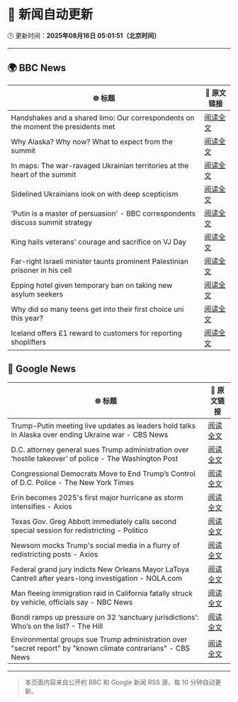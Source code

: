 # 🧠 新闻自动更新

🕒 更新时间：**2025年08月16日 05:01:51（北京时间）**

---

## 🌍 BBC News

| 🌐 标题 | 🔗 原文链接 |
|--------|-------------|
| Handshakes and a shared limo: Our correspondents on the moment the presidents met | [阅读全文](https://www.bbc.com/news/videos/crm4dnmy0pgo?at_medium=RSS&at_campaign=rss) |
| Why Alaska? Why now? What to expect from the summit | [阅读全文](https://www.bbc.com/news/articles/crev9ep2vdgo?at_medium=RSS&at_campaign=rss) |
| In maps: The war-ravaged Ukrainian territories at the heart of the summit | [阅读全文](https://www.bbc.com/news/articles/cgkrn433lk2o?at_medium=RSS&at_campaign=rss) |
| Sidelined Ukrainians look on with deep scepticism | [阅读全文](https://www.bbc.com/news/articles/cm21l237pkpo?at_medium=RSS&at_campaign=rss) |
| 'Putin is a master of persuasion' - BBC correspondents discuss summit strategy | [阅读全文](https://www.bbc.com/news/videos/c6205ezp6nlo?at_medium=RSS&at_campaign=rss) |
| King hails veterans' courage and sacrifice on VJ Day | [阅读全文](https://www.bbc.com/news/articles/c5y0lnzpqjgo?at_medium=RSS&at_campaign=rss) |
| Far-right Israeli minister taunts prominent Palestinian prisoner in his cell | [阅读全文](https://www.bbc.com/news/articles/cqxg3xg8xyyo?at_medium=RSS&at_campaign=rss) |
| Epping hotel given temporary ban on taking new asylum seekers | [阅读全文](https://www.bbc.com/news/articles/cp8z537ngvno?at_medium=RSS&at_campaign=rss) |
| Why did so many teens get into their first choice uni this year? | [阅读全文](https://www.bbc.com/news/articles/c62n9ygdqeno?at_medium=RSS&at_campaign=rss) |
| Iceland offers £1 reward to customers for reporting shoplifters | [阅读全文](https://www.bbc.com/news/articles/c707rzen2zvo?at_medium=RSS&at_campaign=rss) |

## 📰 Google News

| 🌐 标题 | 🔗 原文链接 |
|--------|-------------|
| Trump-Putin meeting live updates as leaders hold talks in Alaska over ending Ukraine war - CBS News | [阅读全文](https://news.google.com/rss/articles/CBMifEFVX3lxTE52NWMyQWNjbnE3cWd1Zm5tNEItUFdDUGdYbEFUcEdENVhudnZQa2ROX2tTdUk1MHJCalZrYkp0Qm4xOUJ5VWtBdmM3c2FKR0wzcTZ5ZF9BZml4OFlWbjdLdUNEWDJpMDZ3N0RWYjNZUV85eTBaWFBCV0NkaHDSAYIBQVVfeXFMUEdZYkRQT0RTbTYzc20tbDNfd0JCZk1QUE9PWTlLakxhMnJjU2ZaS2JiNDh0cHcwT3JYZ1VPRWl6bm1lZ1gxNzNZQzBwWm9FcXc3NHFmZmdTR0ZnRkI2djlGazR1ZFhMX19TaThudTYzam15Z3B4STlneThubGFhWUY4dw?oc=5) |
| D.C. attorney general sues Trump administration over ‘hostile takeover’ of police - The Washington Post | [阅读全文](https://news.google.com/rss/articles/CBMihAFBVV95cUxOb3oySWphQkRsZ1RUWGwzMi1OeFVVaFpackZWcjlMS0N2VkwxN3pPMnRCXzhzUjg3T19rV1pNanlkZjdaVlBkMWt4ZHlIeVc3U1FpNVVxMVAxcDVCVW9BUmpLeUpDb25sTXVsc1Q2NHJJOEtmdXltbFZDWEx6azdfSmQwYXA?oc=5) |
| Congressional Democrats Move to End Trump’s Control of D.C. Police - The New York Times | [阅读全文](https://news.google.com/rss/articles/CBMitgFBVV95cUxNXzZibHlxVU40NXBlcFFDeHA5SWFKWmI1ZUdJdkhsMHdUcEZ2dmR1eVVKRFZoNlhLQVdtVnE1U2Nua0hIX0JFTXdER3NlRWFKWHgzbUZhNnpCSXRQdG92RDQ5c2p2a2ZMNlNrQ1l0c1FKdjRCbDRjbThLY3lxRmw5VkJuQWtGUU05VndiSWZ0WHQwZk9TcHlIeHlYdzZQak41eU5LZjRWQy1KY2NPaHRGajZlaVZEUQ?oc=5) |
| Erin becomes 2025's first major hurricane as storm intensifies - Axios | [阅读全文](https://news.google.com/rss/articles/CBMidEFVX3lxTFAwT1JJWGEtcDZvcElXSEtjS0xDY3VDY29udE93TTRONUpIN0FRT1hDOC1wR0E3SkJiN1ZDMzRNamdEeWw4SlJlLVBYUzk3SnozSDBGa1QtRkozUHFzanFHbTl0ODRlaW0zRnNVZjFSdmVDRDlJ?oc=5) |
| Texas Gov. Greg Abbott immediately calls second special session for redistricting - Politico | [阅读全文](https://news.google.com/rss/articles/CBMioAFBVV95cUxObE5KZXFWV1pxVkhya0l1UEt5akN1aTZpNWlqTkpRaHVzV25sWWJJQTFtZ0ZMX0VPYW05NTFqQlJpcktTd2FVX1JKWG56MmtjeDBJTE1vUHVsdFB5TDNyN01UWVIwNEFjejIzYjdYU01Rby1mTWM5UmlCTUFGV3Nkdm5DOU9MR0RYZmhTalRWN05kaWhRQkEwbUQ3emxXWW1C?oc=5) |
| Newsom mocks Trump's social media in a flurry of redistricting posts - Axios | [阅读全文](https://news.google.com/rss/articles/CBMifEFVX3lxTFAwR1dCZ1JWeFl0N2V1NTNGSmtzeEJ1VjREaEJkbGptcDJMZkpHbTBndHlnSlkzWVIzVEQyX3NFamdjX0ZVd3BfZExZbEdZR1J5dmVBOVF3WFA2a3ZnNXl5QUYyeEk5Qy1ZSGRuS2dPR0d1ckRhS1ltNXV0amw?oc=5) |
| Federal grand jury indicts New Orleans Mayor LaToya Cantrell after years-long investigation - NOLA.com | [阅读全文](https://news.google.com/rss/articles/CBMixgFBVV95cUxPV3pnWldPVXJqRGpHMnk4dmdRQ2M2WDZ2MnRUdUp5amRKT2NpczZBS2xvZ2NhWDdYNzg0SEpWb0VKWEtzZWF2RGhyZzhsUlRUSTFvZWxpUXVoNU5mQnRLTEFWUXZxX2x1MWo4dUJEeGRmNW5mdXdISERJVXYtaU9KTy13TklQcUlYRHJkbmUzUmF1alg3bzctMjBLaXJiQW1xSjJoMldfbExmUTZzRmR1SkswT1l0VDM1Mk1Ram54ZGRmZXRrNmc?oc=5) |
| Man fleeing immigration raid in California fatally struck by vehicle, officials say - NBC News | [阅读全文](https://news.google.com/rss/articles/CBMiugFBVV95cUxQa2ZaUW1ZSFIwN041Z2dKRXNtVWIzR05yaFdRZVlvZE5nVklWUVFkWU1lb2RiUE5SLTJ1U2lheTNlWERpTXZSak9VOERrZmNDSkM0SmFBSG5BTU1lQVV6YUx4RTBQdHd1RTJ3Nm8xaDIwYUV1OWlhRVAwSGlnNXJNQl9fRFI0Z2puV0Y2OU9UMll2bDVPU3lULURyLVJYTDR5NTdTTGJSTC1tLUJUdk1tTF90dHVFSEZyeFHSAVZBVV95cUxNWXlHeDNycW1VbFU0ekt3dm1BT29aT09wUy1aMURJdXc1bXlqenFVamhuVzBkTDE2dFdYcTdzS2ZZWEJUdjhZVGxYWk5NRE94dXR2V2hCUQ?oc=5) |
| Bondi ramps up pressure on 32 ‘sanctuary jurisdictions’: Who’s on the list? - The Hill | [阅读全文](https://news.google.com/rss/articles/CBMikAFBVV95cUxNS0tJYlFZNENmWGF2V1hlTjZJVXFVZzAtWUlrWFBHc3NtMXdDSXNQcjd2dUx1T1dyVS1VTkJCM0pSQmFZbU1Gc3ZoQTlZX3F6RFVzUldReF91cVNSTHp1YWFWUjh6TG1FcVNCVkR1bVFaV2dxX0lzUW0waHBNZnE3Y2F6WWZZc1FNVlBpY2VsX2vSAZYBQVVfeXFMUEFVWTlYRXNsSEtSeVVWX1JhZlJVdDlZRDJDamZOZ0gzN2tUVFJwaFUwNWJ2bEEyb3BvRlVDc0VUUVlWUTZlWXg1elIwaXA0X0JVanI4ajBLVERWOEtmb1lmYWdMal9uQUFldzR0ZTZDZERkaGlEc1MwSkhoVDIzcnF5WUdITkh5anc4MjNZT25DWEFYdWd3?oc=5) |
| Environmental groups sue Trump administration over "secret report" by "known climate contrarians" - CBS News | [阅读全文](https://news.google.com/rss/articles/CBMifkFVX3lxTFBoanFZbFB5Z0FNdXpSTkVUcVFYZmMybllKbVNPQkptR2pwQ05oR3hBcDE0Ym05X0ZaUzNDU1hRcVVLYkIyb2xURTZSTWpjdi0yWUk2MkctdUw2UmZPU2hhMXVZZzU3a3h4VkxlcHFjSklLY0kxZGl3amdDbmJFd9IBgwFBVV95cUxPamhzN0w3bHQ1Q0dlU2RVQmdIUC1OZUQ0UXItdHVCRFlPQkNEZmkyNFVTYm96ZWVhVFJfZE1sNmVtU05oTE9NTEItN2I2ZElzN1JDdE1iVWhEU3ZlQXc4OXRIZG1ONnVpeTlXU09xZHBTR21INlkzeDhCWmkwaUdRb2lsUQ?oc=5) |

---
> 本页面内容来自公开的 BBC 和 Google 新闻 RSS 源，每 10 分钟自动更新。